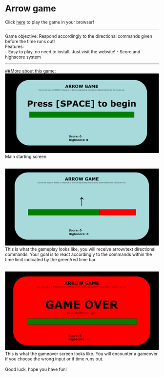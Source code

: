 # Arrow game <br>
Click <a href='https://jspoh.github.io/games/arrow_game/ag.html' target='_blank'>here</a> to play the game in your browser!
<hr>
Game objective: Respond accordingly to the directional commands given before the time runs out! <br>
Features: <br>
- Easy to play, no need to install. Just visit the website!
- Score and highscore system
<hr>
##More about this game: <br>
<img src='lib/main.PNG'> <br>
Main starting screen <br>
<br>

<img src='lib/gameplay.PNG'> <br>
This is what the gameplay looks like, you will receive arrow/text directional commands. Your goal is to react accordingly to the commands within the time limit indicated by the green/red time bar. <br>
<br>

<img src='lib/gameover.PNG'> <br>
This is what the gameover screen looks like. You will encounter a gameover if you choose the wrong input or if time runs out. <br>
<br>
Good luck, hope you have fun!
